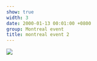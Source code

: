 ```yaml
---
show: true
width: 3
date: 2000-01-13 00:01:00 +0800
group: Montreal event
title: montreal event 2
---
```

<div>
<a href="/assets/images/photos/montreal event/20230827-DSC09740.jpg" target="_blank">
    <img data-src="/assets/images/photos/montreal event/20230827-DSC09740.jpg" class="lazy w-100 rounded-xl" src="{{ '/assets/images/empty_300x200.png' | relative_url }}">
</a>
</div>
